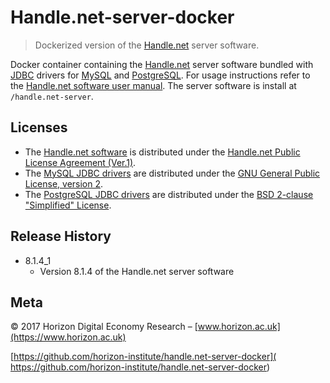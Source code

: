 # Handle.net-server-docker

> Dockerized version of the [Handle.net][handle.net] server software.

Docker container containing the [Handle.net][handle.net] server software bundled
with [JDBC](http://www.oracle.com/technetwork/java/javase/jdbc/index.html)
drivers for [MySQL](https://www.mysql.com/) and
[PostgreSQL](https://www.postgresql.org/). For usage instructions refer to the
[Handle.net software user manual](
https://www.handle.net/tech_manual/HN_Tech_Manual_8.pdf). The server software
is install at ```/handle.net-server```.

## Licenses

* The [Handle.net software](https://handle.net/download_hnr.html)
is distributed under the
[Handle.net Public License Agreement (Ver.1)](
https://www.handle.net/HNRj/HNR-8-License.pdf).
* The [MySQL JDBC drivers](https://dev.mysql.com/downloads/connector/j/)
are distributed under the
[GNU General Public License, version 2](
https://www.gnu.org/licenses/old-licenses/gpl-2.0.html).
* The [PostgreSQL JDBC drivers](https://jdbc.postgresql.org/)
are distributed under the
[BSD 2-clause "Simplified" License](
https://jdbc.postgresql.org/about/license.html).

## Release History

* 8.1.4_1
    * Version 8.1.4 of the Handle.net server software

## Meta

© 2017 Horizon Digital Economy Research –
[www.horizon.ac.uk](https://www.horizon.ac.uk)

[https://github.com/horizon-institute/handle.net-server-docker](
https://github.com/horizon-institute/handle.net-server-docker)



[handle.net]: https://handle.net
